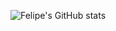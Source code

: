![Felipe's GitHub stats](https://github-readme-stats.vercel.app/api?username=SouzaHFelipe&show_icons=true&dracula)
